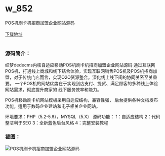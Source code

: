 # w_852
POS机刷卡机招商加盟企业网站源码
<br/></br>
[下载地址](https://www.uuid2.com/852.html "下载地址")
<br/></br>
<h3>源码简介：</h3>
<p>织梦dedecms内核自适应移动POS机刷卡机招商加盟企业网站源码
通过互联网POS机，打通线上商城和线下结合体验，实现互联网销售POS机及POS机招商加盟，对于传统门店而言，实现O2O资源整合，深化线上线下间的协同关系至关重要。 一个POS机的网站优势在于实现到店支付、提货、满足顾客的多种线上体验网站需求，彻底提升商家的 线下服务效率和能力。<p>
<p>POS机移动刷卡机网站模板采用自适应结构，兼容性强， 后台提供各种文档发布功能，适用于数码企业建站和电子相关企业网站。<p>
<p>环境要求：PHP（5.2-5.6），MYSQL（5.X）
源码功能：
 1：自适应结构
 2：代码整洁利于SEO
 3：全新蓝色后台风格
 4：完整安装教程<p>
<h3>截图：</h3>
<img src="https://www.uuid2.com/wp-content/uploads/img/202111/19e0d95849.jpg" alt="POS机刷卡机招商加盟企业网站源码">
